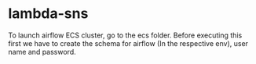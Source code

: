 # lambda-sns
To launch airflow ECS cluster, go to the ecs folder. Before executing this first we have to create the schema for airflow (In the respective env), user name and password.
